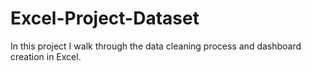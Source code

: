 # Excel-Project-Dataset
In this project I walk through the data cleaning process and dashboard creation in Excel.
